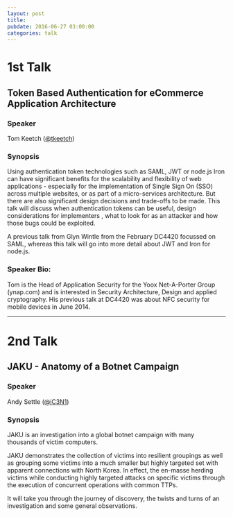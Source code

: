 ```yaml
---
layout: post
title: 
pubdate: 2016-06-27 03:00:00
categories: talk
---
```


# 1st Talk

## Token Based Authentication for eCommerce Application Architecture

### Speaker

Tom Keetch ([@tkeetch](https://twitter.com/tkeetch))


### Synopsis

Using authentication token technologies such as SAML, JWT or node.js Iron can have significant benefits for the 
scalability and flexibility of web applications - especially for the implementation of Single Sign On (SSO) 
across multiple websites, or as part of a micro-services architecture. But there are also significant design 
decisions and trade-offs to be made. This talk will discuss when authentication tokens can be useful, design 
considerations for implementers , what to look for as an attacker and how those bugs could be exploited.


A previous talk from Glyn Wintle from the February DC4420 focussed on SAML, whereas this talk will go into more 
detail about JWT and Iron for node.js.

 

### Speaker Bio:

Tom is the Head of Application Security for the Yoox Net-A-Porter Group (ynap.com) and is interested in Security 
Architecture, Design and applied cryptography. His previous talk at DC4420 was about NFC security for mobile 
devices in June 2014.

<hr>

# 2nd Talk

## JAKU - Anatomy of a Botnet Campaign

### Speaker

Andy Settle ([@iC3N1](https://twitter.com/iC3N1))

### Synopsis

JAKU is an investigation into a global botnet campaign with many thousands of victim computers. 

JAKU demonstrates the collection of victims into resilient groupings as well as grouping some victims into a much smaller but highly targeted set with apparent connections with North Korea.  In effect, the en-masse herding victims while conducting highly
targeted attacks on specific victims through the execution of concurrent operations with common TTPs.

It will take you through the journey of discovery, the twists and turns of an investigation and some general observations.




